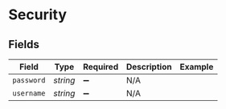 # Security


## Fields

| Field              | Type               | Required           | Description        | Example            |
| ------------------ | ------------------ | ------------------ | ------------------ | ------------------ |
| `password`         | *string*           | :heavy_minus_sign: | N/A                |                    |
| `username`         | *string*           | :heavy_minus_sign: | N/A                |                    |